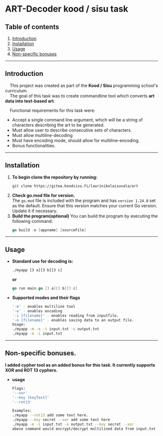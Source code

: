 # ART-Decoder kood / sisu task

## Table of contents
1. [Introduction](#introduction)
2. [Installation](#installation)
3. [Usage](#usage)
4. [Non-specific bonuses](#non-specific-bonuses)
---

## Introduction

&nbsp;&nbsp;&nbsp;&nbsp;This project was created as part of the **Kood / Sisu** programming school's curriculum.  
&nbsp;&nbsp;&nbsp;&nbsp;The goal of this task was to create commandline tool which converts **art data into text-based art**.

&nbsp;&nbsp;&nbsp;&nbsp;Functional requirements for this task were:
- Accept a single command line argument, which will be a string of characters describing the art to be generated.
- Must allow user to describe consecutive sets of characters.
- Must allow multiline-decoding
- Must have encoding mode, should allow for multiline-encoding.
- Bonus functionalities.
---

## Installation
1. **To begin clone the repository by running:**
    ```bash
    git clone https://gitea.koodsisu.fi/laurinikolaisuvala/art
    ```
2. **Check go.mod file for version.**<br>
    The `go.mod` file is included with the program and has `version 1.24.0` set as the default. Ensure that this version matches your current Go version. Update it if necessary.
3. **Build the program(optional)**
    You can build the program by executing the following command:
    ```go
    go build -o [appname] [sourceFile]
    ```
---

## Usage
- **Standard use for decoding is:**
    ```bash
    ./myapp [3 a][3 b][3 c]
    ```
    **or**
    ```go
    go run main.go [3 a][3 b][3 c]
    ```
- **Supported modes and their flags**
    ```bash
    '-m' - enables multiline tool
    '-e' - enables encoding
    '-i [filename]' - enables reading from inputfile.
    '-o [filename]' - enables saving data to an output file.
    Usage:
    ./myapp -m -e -i input.txt -o output.txt
    ./myapp -m -i input.txt
    ```
---

## Non-specific bonuses.
**I added cypher tool as an added bonus for this task. It currently supports XOR and ROT 13 cyphers.**
- **usage**
    ```bash
    Flags:
    '--xor'
    '--key [keyText]'
    '--rot13'

    Examples:
    ./myapp --rot13 add some text here.
    ./myapp --key secret --xor add some text here
    ./myapp -m -i input.txt -o output.txt --key secret --xor
    above command would encrypt/decrypt multilined data from input.txt and save it to output.txt
    ```
